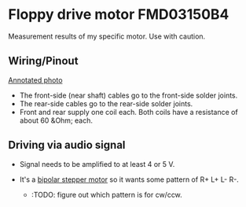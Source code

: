 ﻿
Floppy drive motor FMD03150B4
=============================

Measurement results of my specific motor. Use with caution.


Wiring/Pinout
-------------

[Annotated photo](fmd03150b4_pinout.jpeg)
<!-- font: Bitstream Vera Sans 22 -->

* The front-side (near shaft) cables go to the front-side solder joints.
* The rear-side cables go to the rear-side solder joints.
* Front and rear supply one coil each. Both coils have a resistance of
  about 60&nbsp;&Ohm; each.


Driving via audio signal
------------------------

* Signal needs to be amplified to at least 4 or 5&nbsp;V.
* It's a [bipolar stepper motor][wp-bipolar] so it wants some pattern
  of R+ L+ L- R-.
  * :TODO: figure out which pattern is for cw/ccw.







  [wp-bipolar]: https://en.wikipedia.org/wiki/Stepper_motor#Bipolar_motors
